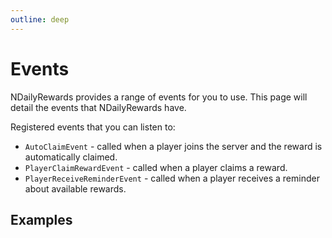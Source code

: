 ```yaml
---
outline: deep
---
```


# Events
NDailyRewards provides a range of events for you to use. This page will detail the events that NDailyRewards have.

Registered events that you can listen to:
- `AutoClaimEvent` - called when a player joins the server and the reward is automatically claimed.
- `PlayerClaimRewardEvent` - called when a player claims a reward.
- `PlayerReceiveReminderEvent` - called when a player receives a reminder about available rewards.

## Examples
<!--- fill this soon --->
